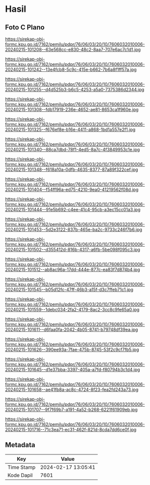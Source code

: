# Hasil

## Foto C Plano

https://sirekap-obj-formc.kpu.go.id/7162/pemilu/pdpr/76/06/03/20/10/7606032010006-20240215-101208--63e568cc-e830-48c2-8aa7-707e6ac7c1d1.jpg

https://sirekap-obj-formc.kpu.go.id/7162/pemilu/pdpr/76/06/03/20/10/7606032010006-20240215-101242--13e4fcb8-5c9c-415e-b662-7b6a8f1ff57a.jpg

https://sirekap-obj-formc.kpu.go.id/7162/pemilu/pdpr/76/06/03/20/10/7606032010006-20240215-101255--d4d525b3-b6c5-4253-a5a0-7375386d2344.jpg

https://sirekap-obj-formc.kpu.go.id/7162/pemilu/pdpr/76/06/03/20/10/7606032010006-20240215-101308--fdb17919-236e-4652-ae81-8653ca1f960e.jpg

https://sirekap-obj-formc.kpu.go.id/7162/pemilu/pdpr/76/06/03/20/10/7606032010006-20240215-101325--f676ef8e-b16e-4411-a868-1bd1a557e2f1.jpg

https://sirekap-obj-formc.kpu.go.id/7162/pemilu/pdpr/76/06/03/20/10/7606032010006-20240215-101340--88ca7dbd-78f1-4ed5-8a7c-4f3849953c1e.jpg

https://sirekap-obj-formc.kpu.go.id/7162/pemilu/pdpr/76/06/03/20/10/7606032010006-20240215-101348--f618a10a-0dfb-4635-8377-87a89f322cef.jpg

https://sirekap-obj-formc.kpu.go.id/7162/pemilu/pdpr/76/06/03/20/10/7606032010006-20240215-101404--f54ff96a-ed75-4210-9ea0-41219562f08d.jpg

https://sirekap-obj-formc.kpu.go.id/7162/pemilu/pdpr/76/06/03/20/10/7606032010006-20240215-101444--91e5b692-c4ee-41c4-95cb-a3ec15cc01a3.jpg

https://sirekap-obj-formc.kpu.go.id/7162/pemilu/pdpr/76/06/03/20/10/7606032010006-20240215-101453--5d2e3122-837b-465e-ba2c-9733c246f7b6.jpg

https://sirekap-obj-formc.kpu.go.id/7162/pemilu/pdpr/76/06/03/20/10/7606032010006-20240215-101502--d355412d-816b-4317-a6fb-5be098f095c3.jpg

https://sirekap-obj-formc.kpu.go.id/7162/pemilu/pdpr/76/06/03/20/10/7606032010006-20240215-101512--ab8ac96a-17dd-444e-877c-ea83f7d874b4.jpg

https://sirekap-obj-formc.kpu.go.id/7162/pemilu/pdpr/76/06/03/20/10/7606032010006-20240215-101545--b05d12fc-47ff-46b3-a15f-d3c7ffeb71c1.jpg

https://sirekap-obj-formc.kpu.go.id/7162/pemilu/pdpr/76/06/03/20/10/7606032010006-20240215-101559--1debc034-2fa2-4179-8ac2-3cc8c9fe65a0.jpg

https://sirekap-obj-formc.kpu.go.id/7162/pemilu/pdpr/76/06/03/20/10/7606032010006-20240215-101611--d6faa0fa-2042-4b05-8741-b79748df39ea.jpg

https://sirekap-obj-formc.kpu.go.id/7162/pemilu/pdpr/76/06/03/20/10/7606032010006-20240215-101626--390ee93a-7fae-475b-8745-53f2c9cf7fb5.jpg

https://sirekap-obj-formc.kpu.go.id/7162/pemilu/pdpr/76/06/03/20/10/7606032010006-20240215-101645--d1e37bba-3397-405a-a7fd-f80794b3c1d4.jpg

https://sirekap-obj-formc.kpu.go.id/7162/pemilu/pdpr/76/06/03/20/10/7606032010006-20240215-101658--ae41fb8a-ac8c-4724-8f23-fea2fd243a73.jpg

https://sirekap-obj-formc.kpu.go.id/7162/pemilu/pdpr/76/06/03/20/10/7606032010006-20240215-101707--9f7f69b7-a191-4a52-b268-6221f61909eb.jpg

https://sirekap-obj-formc.kpu.go.id/7162/pemilu/pdpr/76/06/03/20/10/7606032010006-20240215-101716--71c3ea71-ec31-462f-821d-8cda7dd6ce0f.jpg


## Metadata

| Key        | Value               |
| ---------- | ------------------- |
| Time Stamp | 2024-02-17 13:05:41 |
| Kode Dapil | 7601                |



